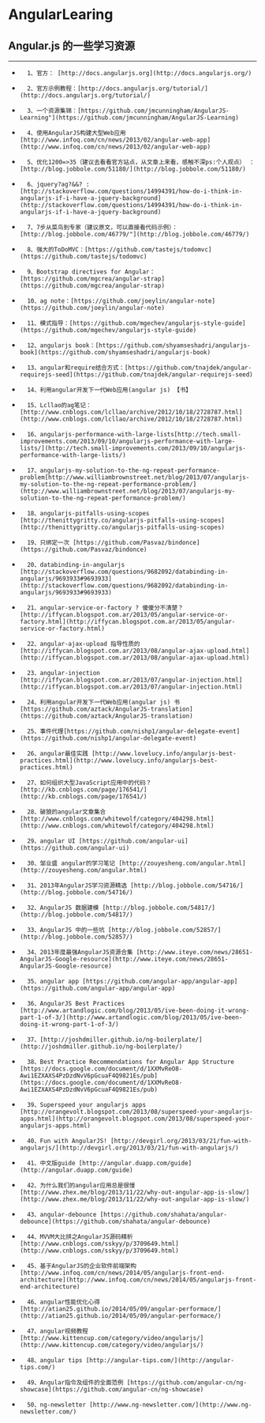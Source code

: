 AngularLearing
==============

## Angular.js 的一些学习资源 ##
--------------
*		1、官方： [http://docs.angularjs.org](http://docs.angularjs.org/)
*		2、官方示例教程：[http://docs.angularjs.org/tutorial/](http://docs.angularjs.org/tutorial/)
*		3、一个资源集锦：[https://github.com/jmcunningham/AngularJS-Learning"](https://github.com/jmcunningham/AngularJS-Learning)
*		4、使用AngularJS构建大型Web应用[http://www.infoq.com/cn/news/2013/02/angular-web-app](http://www.infoq.com/cn/news/2013/02/angular-web-app)
*		5、优化1200=>35（建议去看看官方站点，从文章上来看，感触不深ps:个人观点） ：[http://blog.jobbole.com/51180/](http://blog.jobbole.com/51180/)
*		6、jquery?ag?&&? : [http://stackoverflow.com/questions/14994391/how-do-i-think-in-angularjs-if-i-have-a-jquery-background](http://stackoverflow.com/questions/14994391/how-do-i-think-in-angularjs-if-i-have-a-jquery-background)
*		7、7步从菜鸟到专家（建议原文，可以直接看代码示例）：[http://blog.jobbole.com/46779/"](http://blog.jobbole.com/46779/)
*		8、强大的ToDoMVC：[https://github.com/tastejs/todomvc](https://github.com/tastejs/todomvc)
*		9、Bootstrap directives for Angular：[https://github.com/mgcrea/angular-strap](https://github.com/mgcrea/angular-strap)
*		10、ag note：[https://github.com/joeylin/angular-note](https://github.com/joeylin/angular-note)
*		11、模式指导：[https://github.com/mgechev/angularjs-style-guide](https://github.com/mgechev/angularjs-style-guide)
*		12、angularjs book：[https://github.com/shyamseshadri/angularjs-book](https://github.com/shyamseshadri/angularjs-book)
*		13、angular和require结合方式：[https://github.com/tnajdek/angular-requirejs-seed](https://github.com/tnajdek/angular-requirejs-seed)
*		14、利用angular开发下一代Web应用(angular js) 【书】
*		15、Lcllao的ag笔记：[http://www.cnblogs.com/lcllao/archive/2012/10/18/2728787.html](http://www.cnblogs.com/lcllao/archive/2012/10/18/2728787.html)
*		16、angularjs-performance-with-large-lists[http://tech.small-improvements.com/2013/09/10/angularjs-performance-with-large-lists/](http://tech.small-improvements.com/2013/09/10/angularjs-performance-with-large-lists/)
*		17、angularjs-my-solution-to-the-ng-repeat-performance-problem[http://www.williambrownstreet.net/blog/2013/07/angularjs-my-solution-to-the-ng-repeat-performance-problem/](http://www.williambrownstreet.net/blog/2013/07/angularjs-my-solution-to-the-ng-repeat-performance-problem/)
*		18、angularjs-pitfalls-using-scopes [http://thenittygritty.co/angularjs-pitfalls-using-scopes](http://thenittygritty.co/angularjs-pitfalls-using-scopes)
*		19、只绑定一次 [https://github.com/Pasvaz/bindonce](https://github.com/Pasvaz/bindonce)
*		20、databinding-in-angularjs [http://stackoverflow.com/questions/9682092/databinding-in-angularjs/9693933#9693933](http://stackoverflow.com/questions/9682092/databinding-in-angularjs/9693933#9693933)
*		21、angular-service-or-factory ? 傻傻分不清楚？[http://iffycan.blogspot.com.ar/2013/05/angular-service-or-factory.html](http://iffycan.blogspot.com.ar/2013/05/angular-service-or-factory.html)
*		22、angular-ajax-upload 指导性质的[http://iffycan.blogspot.com.ar/2013/08/angular-ajax-upload.html](http://iffycan.blogspot.com.ar/2013/08/angular-ajax-upload.html)
*		23、angular-injection [http://iffycan.blogspot.com.ar/2013/07/angular-injection.html](http://iffycan.blogspot.com.ar/2013/07/angular-injection.html)
*		24、利用angular开发下一代Web应用(angular js) 书[https://github.com/aztack/AngularJS-translation](https://github.com/aztack/AngularJS-translation)
*		25、事件代理[https://github.com/nishp1/angular-delegate-event](https://github.com/nishp1/angular-delegate-event)
*		26、angular最佳实践 [http://www.lovelucy.info/angularjs-best-practices.html](http://www.lovelucy.info/angularjs-best-practices.html)
*		27、如何组织大型JavaScript应用中的代码？[http://kb.cnblogs.com/page/176541/](http://kb.cnblogs.com/page/176541/)
*		28、破狼的angular文章集合 [http://www.cnblogs.com/whitewolf/category/404298.html](http://www.cnblogs.com/whitewolf/category/404298.html)
*		29、angular UI [https://github.com/angular-ui](https://github.com/angular-ui)
*		30、邹业盛 angular的学习笔记 [http://zouyesheng.com/angular.html](http://zouyesheng.com/angular.html)
*		31、2013年AngularJS学习资源精选 [http://blog.jobbole.com/54716/](http://blog.jobbole.com/54716/)
*		32、AngularJS 数据建模 [http://blog.jobbole.com/54817/](http://blog.jobbole.com/54817/)
*		33、AngularJS 中的一些坑 [http://blog.jobbole.com/52857/](http://blog.jobbole.com/52857/)
*		34、2013年度最强AngularJS资源合集 [http://www.iteye.com/news/28651-AngularJS-Google-resource](http://www.iteye.com/news/28651-AngularJS-Google-resource)
*		35、angular app [https://github.com/angular-app/angular-app](https://github.com/angular-app/angular-app)
*		36、AngularJS Best Practices [http://www.artandlogic.com/blog/2013/05/ive-been-doing-it-wrong-part-1-of-3/](http://www.artandlogic.com/blog/2013/05/ive-been-doing-it-wrong-part-1-of-3/)
*		37、[http://joshdmiller.github.io/ng-boilerplate/](http://joshdmiller.github.io/ng-boilerplate/)
*		38、Best Practice Recommendations for Angular App Structure [https://docs.google.com/document/d/1XXMvReO8-Awi1EZXAXS4PzDzdNvV6pGcuaF4Q9821Es/pub](https://docs.google.com/document/d/1XXMvReO8-Awi1EZXAXS4PzDzdNvV6pGcuaF4Q9821Es/pub)
*		39、Superspeed your angularjs apps [http://orangevolt.blogspot.com/2013/08/superspeed-your-angularjs-apps.html](http://orangevolt.blogspot.com/2013/08/superspeed-your-angularjs-apps.html)
*		40、Fun with AngularJS! [http://devgirl.org/2013/03/21/fun-with-angularjs/](http://devgirl.org/2013/03/21/fun-with-angularjs/)
*		41、中文版guide [http://angular.duapp.com/guide](http://angular.duapp.com/guide)
*		42、为什么我们的angular应用总是很慢 [http://www.zhex.me/blog/2013/11/22/why-out-angular-app-is-slow/](http://www.zhex.me/blog/2013/11/22/why-out-angular-app-is-slow/)
*		43、angular-debounce [https://github.com/shahata/angular-debounce](https://github.com/shahata/angular-debounce)
*		44、MVVM大比拼之AngularJS源码精析 [http://www.cnblogs.com/sskyy/p/3709649.html](http://www.cnblogs.com/sskyy/p/3709649.html)
*		45、基于AngularJS的企业软件前端架构 [http://www.infoq.com/cn/news/2014/05/angularjs-front-end-architecture](http://www.infoq.com/cn/news/2014/05/angularjs-front-end-architecture)
*		46、angular性能优化心得 [http://atian25.github.io/2014/05/09/angular-performace/](http://atian25.github.io/2014/05/09/angular-performace/)
*		47、angular视频教程 [http://www.kittencup.com/category/video/angularjs/](http://www.kittencup.com/category/video/angularjs/)
*		48、angular tips [http://angular-tips.com/](http://angular-tips.com/)
*		49、Angular指令及组件的全面范例 [https://github.com/angular-cn/ng-showcase](https://github.com/angular-cn/ng-showcase)
*		50、ng-newsletter [http://www.ng-newsletter.com/](http://www.ng-newsletter.com/)
